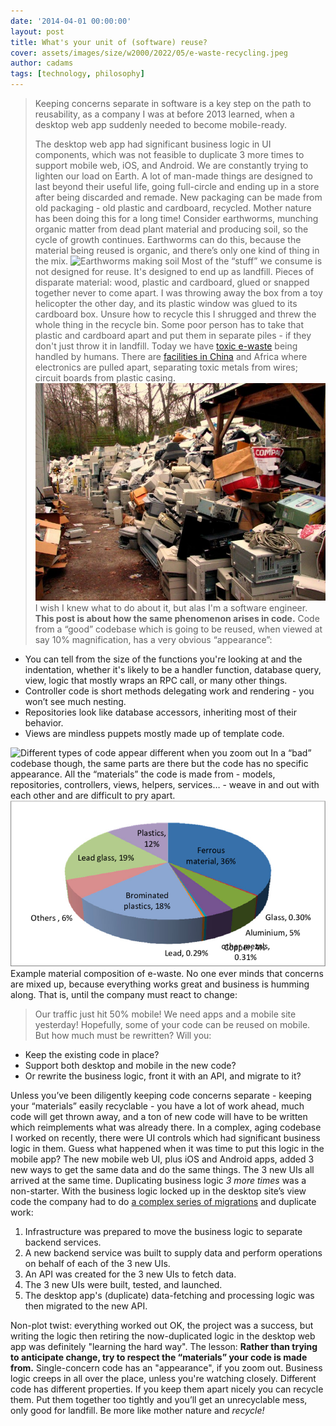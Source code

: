 ```yaml
---
date: '2014-04-01 00:00:00'
layout: post
title: What's your unit of (software) reuse?
cover: assets/images/size/w2000/2022/05/e-waste-recycling.jpeg
author: cadams
tags: [technology, philosophy]
---
```

> Keeping concerns separate in software is a key step on the path to reusability, as a company I was at before 2013 learned, when a desktop web app suddenly needed to become mobile-ready.  
>   
> The desktop web app had significant business logic in UI components, which was not feasible to duplicate 3 more times to support mobile web, iOS, and Android.
We are constantly trying to lighten our load on Earth. A lot of man-made things are designed to last beyond their useful life, going full-circle and ending up in a store after being discarded and remade.
New packaging can be made from old packaging - old plastic and cardboard, recycled. Mother nature has been doing this for a long time! Consider earthworms, munching organic matter from dead plant material and producing soil, so the cycle of growth continues. Earthworms can do this, because the material being reused is organic, and there’s only one kind of thing in the mix.
![Earthworms making soil](https://cadams.com.au/images/earthworms.jpg)
Most of the “stuff” we consume is not designed for reuse. It's designed to end up as landfill. Pieces of disparate material: wood, plastic and cardboard, glued or snapped together never to come apart. I was throwing away the box from a toy helicopter the other day, and its plastic window was glued to its cardboard box. Unsure how to recycle this I shrugged and threw the whole thing in the recycle bin. Some poor person has to take that plastic and cardboard apart and put them in separate piles - if they don't just throw it in landfill.
Today we have [toxic e-waste](http://www.cbsnews.com/news/following-the-trail-of-toxic-e-waste/) being handled by humans. There are [facilities in China](https://news.climate.columbia.edu/2018/08/27/growing-e-waste-problem/) and Africa where electronics are pulled apart, separating toxic metals from wires; circuit boards from plastic casing.
![](/assets/images/2022/05/image-1.png)
I wish I knew what to do about it, but alas I'm a software engineer.
**This post is about how the same phenomenon arises in code.**
Code from a “good” codebase which is going to be reused, when viewed at say 10% magnification, has a very obvious “appearance”:
  * You can tell from the size of the functions you're looking at and the indentation, whether it's likely to be a handler function, database query, view, logic that mostly wraps an RPC call, or many other things.
  * Controller code is short methods delegating work and rendering - you won’t see much nesting.
  * Repositories look like database accessors, inheriting most of their behavior.
  * Views are mindless puppets mostly made up of template code.

![Different types of code appear different when you zoom out](https://cadams.com.au/images/code.jpg)
In a “bad” codebase though, the same parts are there but the code has no specific appearance. All the “materials” the code is made from - models, repositories, controllers, views, helpers, services… - weave in and out with each other and are difficult to pry apart.
![](/assets/images/2022/05/image-4.png)Example material composition of e-waste.
No one ever minds that concerns are mixed up, because everything works great and business is humming along. That is, until the company must react to change:
> Our traffic just hit 50% mobile! We need apps and a mobile site yesterday!
Hopefully, some of your code can be reused on mobile. But how much must be rewritten? Will you:
  * Keep the existing code in place?
  * Support both desktop and mobile in the new code?
  * Or rewrite the business logic, front it with an API, and migrate to it?


Unless you’ve been diligently keeping code concerns separate - keeping your “materials” easily recyclable - you have a lot of work ahead, much code will get thrown away, and a ton of new code will have to be written which reimplements what was already there.
In a complex, aging codebase I worked on recently, there were UI controls which had significant business logic in them. Guess what happened when it was time to put this logic in the mobile app?
The new mobile web UI, plus iOS and Android apps, added 3 new ways to get the same data and do the same things. The 3 new UIs all arrived at the same time. Duplicating business logic _3 more times_ was a non-starter.
With the business logic locked up in the desktop site’s view code the company had to do [a complex series of migrations](https://lethain.com/migrations/) and duplicate work:
  1. Infrastructure was prepared to move the business logic to separate backend services.
  2. A new backend service was built to supply data and perform operations on behalf of each of the 3 new UIs.
  3. An API was created for the 3 new UIs to fetch data.
  4. The 3 new UIs were built, tested, and launched.
  5. The desktop app's (duplicate) data-fetching and processing logic was then migrated to the new API.


Non-plot twist: everything worked out OK, the project was a success, but writing the logic then retiring the now-duplicated logic in the desktop web app was definitely "learning the hard way".
The lesson:
**Rather than trying to anticipate change, try to respect the “materials” your code is made from.**
Single-concern code has an "appearance", if you zoom out.
Business logic creeps in all over the place, unless you're watching closely.
Different code has different properties. If you keep them apart nicely you can recycle them. Put them together too tightly and you’ll get an unrecyclable mess, only good for landfill. Be more like mother nature and _recycle!_
